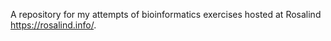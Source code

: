 A repository for my attempts of bioinformatics exercises hosted at Rosalind https://rosalind.info/. 

